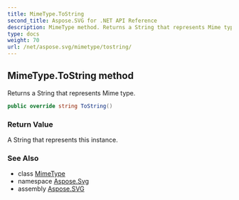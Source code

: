 ```yaml
---
title: MimeType.ToString
second_title: Aspose.SVG for .NET API Reference
description: MimeType method. Returns a String that represents Mime type
type: docs
weight: 70
url: /net/aspose.svg/mimetype/tostring/
---
```

## MimeType.ToString method

Returns a String that represents Mime type.

```csharp
public override string ToString()
```

### Return Value

A String that represents this instance.

### See Also

* class [MimeType](../)
* namespace [Aspose.Svg](../../mimetype/)
* assembly [Aspose.SVG](../../../)

